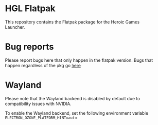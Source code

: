 # HGL Flatpak 

This repository contains the Flatpak package for the Heroic Games Launcher.

# Bug reports
Please report bugs here that only happen in the flatpak version. Bugs that happen regardless of the pkg go [here](https://github.com/Heroic-Games-Launcher/HeroicGamesLauncher)

# Wayland

Please note that the Wayland backend is disabled by default due to compatibility issues with NVIDIA.

To enable the Wayland backend, set the following environment variable
`ELECTRON_OZONE_PLATFORM_HINT=auto`

